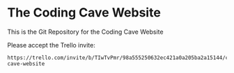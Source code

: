 # The Coding Cave Website
This is the Git Repository for the Coding Cave Website

Please accept the Trello invite:
```
https://trello.com/invite/b/TIwTvPmr/98a555250632ec421a0a205ba2a15144/coding-cave-website
```
